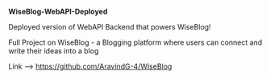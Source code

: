 **WiseBlog-WebAPI-Deployed**

Deployed version of WebAPI Backend that powers WiseBlog!

Full Project on WiseBlog - a Blogging platform where users can connect and write their ideas into a blog

Link --> https://github.com/AravindG-4/WiseBlog
